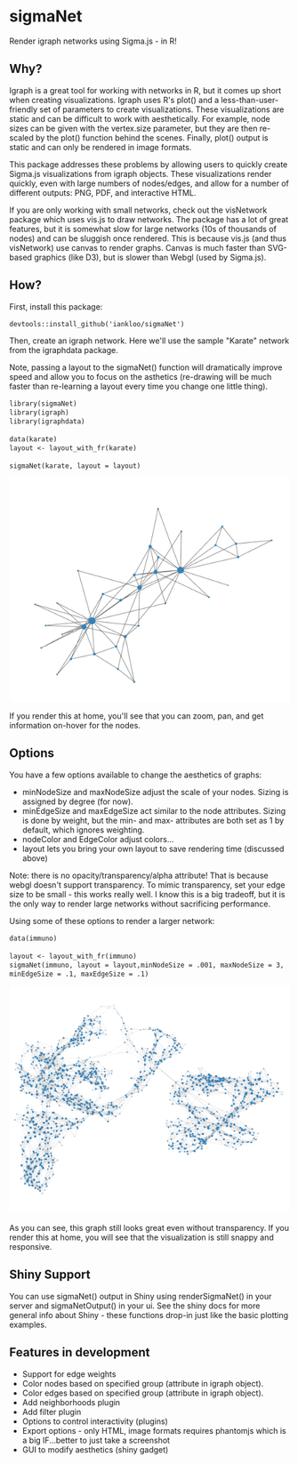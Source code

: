# sigmaNet

Render igraph networks using Sigma.js - in R!  

## Why?

Igraph is a great tool for working with networks in R, but it comes up short when creating visualizations.  Igraph uses R's plot() and a less-than-user-friendly set of parameters to create visualizations.  These visualizations are static and can be difficult to work with aesthetically.  For example, node sizes can be given with the vertex.size parameter, but they are then re-scaled by the plot() function behind the scenes.  Finally, plot() output is static and can only be rendered in image formats.

This package addresses these problems by allowing users to quickly create Sigma.js visualizations from igraph objects.  These visualizations render quickly, even with large numbers of nodes/edges, and allow for a number of different outputs: PNG, PDF, and interactive HTML.  

If you are only working with small networks, check out the visNetwork package which uses vis.js to draw networks.  The package has a lot of great features, but it is somewhat slow for large networks (10s of thousands of nodes) and can be sluggish once rendered.  This is because vis.js (and thus visNetwork) use canvas to render graphs.  Canvas is much faster than SVG-based graphics (like D3), but is slower than Webgl (used by Sigma.js).

## How?

First, install this package:

```
devtools::install_github('iankloo/sigmaNet')
```

Then, create an igraph network.  Here we'll use the sample "Karate" network from the igraphdata package.

Note, passing a layout to the sigmaNet() function will dramatically improve speed and allow you to focus on the asthetics (re-drawing will be much faster than re-learning a layout every time you change one little thing).

```
library(sigmaNet)
library(igraph)
library(igraphdata)

data(karate)
layout <- layout_with_fr(karate)

sigmaNet(karate, layout = layout)
```
![](simpleNetwork.png)


If you render this at home, you'll see that you can zoom, pan, and get information on-hover for the nodes.

## Options

You have a few options available to change the aesthetics of graphs:

- minNodeSize and maxNodeSize adjust the scale of your nodes.  Sizing is assigned by degree (for now).
- minEdgeSize and maxEdgeSize act similar to the node attributes.  Sizing is done by weight, but the min- and max- attributes are both set as 1 by default, which ignores weighting.
- nodeColor and EdgeColor adjust colors...
- layout lets you bring your own layout to save rendering time (discussed above)

Note: there is no opacity/transparency/alpha attribute!  That is because webgl doesn't support transparency.  To mimic transparency, set your edge size to be small - this works really well.  I know this is a big tradeoff, but it is the only way to render large networks without sacrificing performance.  

Using some of these options to render a larger network:

```
data(immuno)

layout <- layout_with_fr(immuno)
sigmaNet(immuno, layout = layout,minNodeSize = .001, maxNodeSize = 3, minEdgeSize = .1, maxEdgeSize = .1)
```
![](bigNetwork.png)

As you can see, this graph still looks great even without transparency.  If you render this at home, you will see that the visualization is still snappy and responsive.  

## Shiny Support

You can use sigmaNet() output in Shiny using renderSigmaNet() in your server and sigmaNetOutput() in your ui.  See the shiny docs for more general info about Shiny - these functions drop-in just like the basic plotting examples.  

## Features in development

- Support for edge weights
- Color nodes based on specified group (attribute in igraph object).
- Color edges based on specified group (attribute in igraph object).
- Add neighborhoods plugin
- Add filter plugin
- Options to control interactivity (plugins)
- Export options - only HTML, image formats requires phantomjs which is a big IF...better to just take a screenshot
- GUI to modify aesthetics (shiny gadget)



